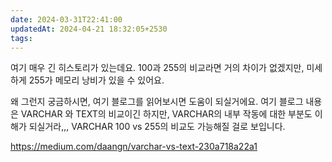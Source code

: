 ```yaml
---
date: 2024-03-31T22:41:00
updatedAt: 2024-04-21 18:32:05+2530
tags: 
---
```

여기 매우 긴 히스토리가 있는데요. 
100과 255의 비교라면 거의 차이가 없겠지만, 미세하게 255가 메모리 낭비가 있을 수 있어요.

왜 그런지 궁금하시면, 여기 블로그를 읽어보시면 도움이 되실거에요. 여기 블로그 내용은 VARCHAR 와  TEXT의 비교이긴 하지만, VARCHAR의 내부 작동에 대한 부분도 이해가 되실거라,,, VARCHAR 100 vs 255의 비교도 가능해질 걸로 보입니다.

https://medium.com/daangn/varchar-vs-text-230a718a22a1
